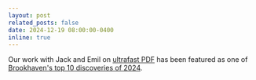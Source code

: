 ```yaml
---
layout: post
related_posts: false
date: 2024-12-19 08:00:00-0400
inline: true
---
```


Our work with Jack and Emil on [ultrafast PDF](/publications/#Griffiths2024resolving) has been featured as one of [Brookhaven's top 10 discoveries of 2024](https://www.bnl.gov/newsroom/news.php?a=122245).
